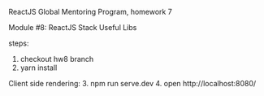 ReactJS Global Mentoring Program, homework 7

Module #8: ReactJS Stack Useful Libs

steps:
1. checkout hw8 branch 
2. yarn install

Client side rendering:
3. npm run serve.dev
4. open http://localhost:8080/

